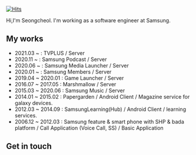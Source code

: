 [![Hits](https://hits.seeyoufarm.com/api/count/incr/badge.svg?url=https%3A%2F%2Fgithub.com%2FSeongcheolHong%2FSeongcheolHong)](https://hits.seeyoufarm.com)

Hi,I'm Seongcheol. I'm working as a software engineer at Samsung.

<!--
**SeongcheolHong/SeongcheolHong** is a ✨ _special_ ✨ repository because its `README.md` (this file) appears on your GitHub profile.

Here are some ideas to get you started:

- 🔭 I’m currently working on ...
- 🌱 I’m currently learning ...
- 👯 I’m looking to collaborate on ...
- 🤔 I’m looking for help with ...
- 💬 Ask me about ...
- 📫 How to reach me: ...
- 😄 Pronouns: ...
- ⚡ Fun fact: ...
-->

## My works

- 2021.03 ~ : TVPLUS / Server
- 2020.11 ~ : Samsung Podcast / Server
- 2020.06 ~ : Samsung Media Launcher / Server
- 2020.01 ~ : Samsung Members / Server
- 2019.04 ~ 2020.01 : Game Launcher / Server
- 2016.07 ~ 2017.05 : Marshmallow / Server
- 2015.03 ~ 2020.06 : Samsung Music / Server
- 2014.01 ~ 2015.02 : Papergarden / Android Client / Magazine service for galaxy devices.
- 2012.03 ~ 2014.09 : SamsungLearning(Hub) / Android Client / learning services.
- 2006.12 ~ 2012.03 : Samsung feature & smart phone with SHP & bada platform / Call Application (Voice Call, SS) / Basic Application

## Get in touch

